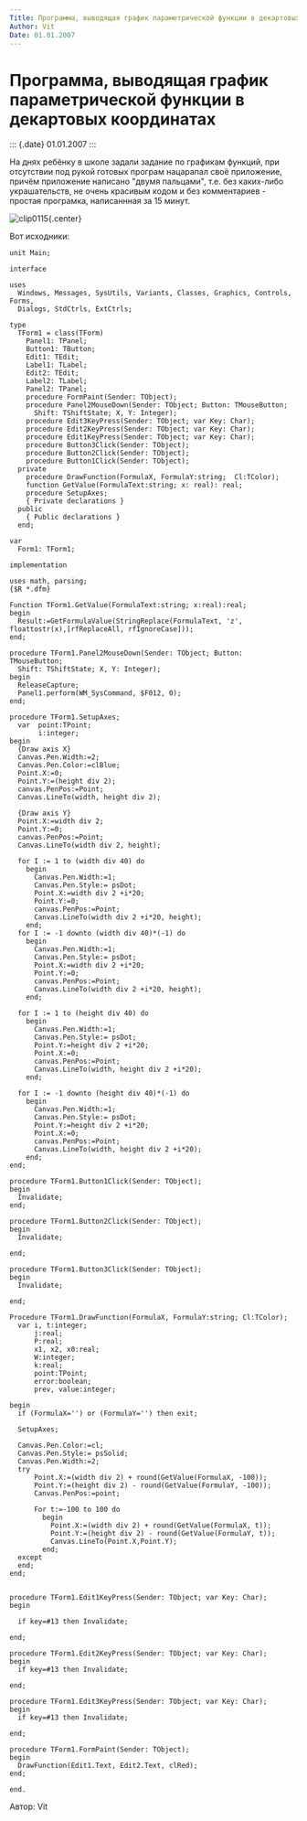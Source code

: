 ```yaml
---
Title: Программа, выводящая график параметрической функции в декартовых координатах
Author: Vit
Date: 01.01.2007
---
```



Программа, выводящая график параметрической функции в декартовых координатах
============================================================================

::: {.date}
01.01.2007
:::

На днях ребёнку в школе задали задание по графикам функций, при
отсутствии под рукой готовых програм нацарапал своё приложение, причём
приложение написано "двумя пальцами", т.е. без каких-либо
украшательств, не очень красивым кодом и без комментариев - простая
програмка, написаннная за 15 минут.

![clip0115](clip0115.png){.center}

Вот исходники:

    unit Main;

    interface
     
    uses
      Windows, Messages, SysUtils, Variants, Classes, Graphics, Controls, Forms,
      Dialogs, StdCtrls, ExtCtrls;
     
    type
      TForm1 = class(TForm)
        Panel1: TPanel;
        Button1: TButton;
        Edit1: TEdit;
        Label1: TLabel;
        Edit2: TEdit;
        Label2: TLabel;
        Panel2: TPanel;
        procedure FormPaint(Sender: TObject);
        procedure Panel2MouseDown(Sender: TObject; Button: TMouseButton;
          Shift: TShiftState; X, Y: Integer);
        procedure Edit3KeyPress(Sender: TObject; var Key: Char);
        procedure Edit2KeyPress(Sender: TObject; var Key: Char);
        procedure Edit1KeyPress(Sender: TObject; var Key: Char);
        procedure Button3Click(Sender: TObject);
        procedure Button2Click(Sender: TObject);
        procedure Button1Click(Sender: TObject);
      private
        procedure DrawFunction(FormulaX, FormulaY:string;  Cl:TColor);
        function GetValue(FormulaText:string; x: real): real;
        procedure SetupAxes;
        { Private declarations }
      public
        { Public declarations }
      end;
     
    var
      Form1: TForm1;
     
    implementation
     
    uses math, parsing;
    {$R *.dfm}
     
    Function TForm1.GetValue(FormulaText:string; x:real):real;
    begin
      Result:=GetFormulaValue(StringReplace(FormulaText, 'z', floattostr(x),[rfReplaceAll, rfIgnoreCase]));
    end;
     
    procedure TForm1.Panel2MouseDown(Sender: TObject; Button: TMouseButton;
      Shift: TShiftState; X, Y: Integer);
    begin
      ReleaseCapture;
      Panel1.perform(WM_SysCommand, $F012, 0);
    end;
     
    procedure TForm1.SetupAxes;
      var  point:TPoint;
           i:integer;
    begin
      {Draw axis X}
      Canvas.Pen.Width:=2;
      Canvas.Pen.Color:=clBlue;
      Point.X:=0;
      Point.Y:=(height div 2);
      canvas.PenPos:=Point;
      Canvas.LineTo(width, height div 2);
     
      {Draw axis Y}
      Point.X:=width div 2;
      Point.Y:=0;
      canvas.PenPos:=Point;
      Canvas.LineTo(width div 2, height);
     
      for I := 1 to (width div 40) do
        begin
          Canvas.Pen.Width:=1;
          Canvas.Pen.Style:= psDot;
          Point.X:=width div 2 +i*20;
          Point.Y:=0;
          canvas.PenPos:=Point;
          Canvas.LineTo(width div 2 +i*20, height);
        end;
      for I := -1 downto (width div 40)*(-1) do
        begin
          Canvas.Pen.Width:=1;
          Canvas.Pen.Style:= psDot;
          Point.X:=width div 2 +i*20;
          Point.Y:=0;
          canvas.PenPos:=Point;
          Canvas.LineTo(width div 2 +i*20, height);
        end;
     
      for I := 1 to (height div 40) do
        begin
          Canvas.Pen.Width:=1;
          Canvas.Pen.Style:= psDot;
          Point.Y:=height div 2 +i*20;
          Point.X:=0;
          canvas.PenPos:=Point;
          Canvas.LineTo(width, height div 2 +i*20);
        end;
     
      for I := -1 downto (height div 40)*(-1) do
        begin
          Canvas.Pen.Width:=1;
          Canvas.Pen.Style:= psDot;
          Point.Y:=height div 2 +i*20;
          Point.X:=0;
          canvas.PenPos:=Point;
          Canvas.LineTo(width, height div 2 +i*20);
        end;
    end;
     
    procedure TForm1.Button1Click(Sender: TObject);
    begin
      Invalidate;
    end;
     
    procedure TForm1.Button2Click(Sender: TObject);
    begin
      Invalidate;
     
    end;
     
    procedure TForm1.Button3Click(Sender: TObject);
    begin
      Invalidate;
     
    end;
     
    Procedure TForm1.DrawFunction(FormulaX, FormulaY:string; Cl:TColor);
      var i, t:integer;
          j:real;
          P:real;
          x1, x2, x0:real;
          W:integer;
          k:real;
          point:TPoint;
          error:boolean;
          prev, value:integer;
     
    begin
      if (FormulaX='') or (FormulaY='') then exit;
     
      SetupAxes;
     
      Canvas.Pen.Color:=cl;
      Canvas.Pen.Style:= psSolid;
      Canvas.Pen.Width:=2;
      try
          Point.X:=(width div 2) + round(GetValue(FormulaX, -100));
          Point.Y:=(height div 2) - round(GetValue(FormulaY, -100));
          Canvas.PenPos:=point;
     
          For t:=-100 to 100 do
            begin
              Point.X:=(width div 2) + round(GetValue(FormulaX, t));
              Point.Y:=(height div 2) - round(GetValue(FormulaY, t));
              Canvas.LineTo(Point.X,Point.Y);
            end;
      except
      end;
    end;
     
     
    procedure TForm1.Edit1KeyPress(Sender: TObject; var Key: Char);
    begin
     
      if key=#13 then Invalidate;
     
    end;
     
    procedure TForm1.Edit2KeyPress(Sender: TObject; var Key: Char);
    begin
      if key=#13 then Invalidate;
     
    end;
     
    procedure TForm1.Edit3KeyPress(Sender: TObject; var Key: Char);
    begin
      if key=#13 then Invalidate;
     
    end;
     
    procedure TForm1.FormPaint(Sender: TObject);
    begin
      DrawFunction(Edit1.Text, Edit2.Text, clRed);
    end;
     
    end.

Автор: Vit

 

